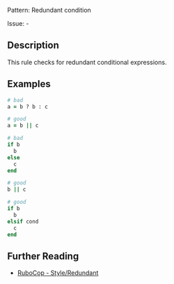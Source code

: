 Pattern: Redundant condition

Issue: -

## Description

This rule checks for redundant conditional expressions.

## Examples

```ruby
# bad
a = b ? b : c

# good
a = b || c
```
```ruby
# bad
if b
  b
else
  c
end

# good
b || c

# good
if b
  b
elsif cond
  c
end
```

## Further Reading

* [RuboCop - Style/Redundant](https://docs.rubocop.org/rubocop/cops_style.html#styleredundantcondition)
